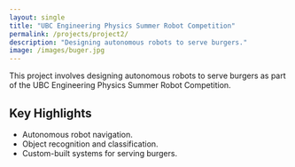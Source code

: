 ```yaml
---
layout: single
title: "UBC Engineering Physics Summer Robot Competition"
permalink: /projects/project2/
description: "Designing autonomous robots to serve burgers."
image: /images/buger.jpg
---
```


This project involves designing autonomous robots to serve burgers as part of the UBC Engineering Physics Summer Robot Competition.

## Key Highlights
- Autonomous robot navigation.
- Object recognition and classification.
- Custom-built systems for serving burgers.

